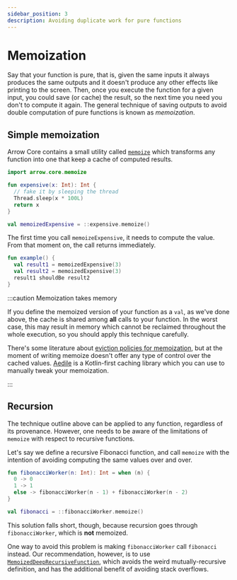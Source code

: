 ```yaml
---
sidebar_position: 3
description: Avoiding duplicate work for pure functions
---
```


# Memoization

Say that your function is pure, that is, given the same inputs it always
produces the same outputs and it doesn't produce any other effects like printing
to the screen. Then, once you execute the function for a given input, you could
save (or cache) the result, so the next time you need you don't to compute it
again. The general technique of saving outputs to avoid double computation of
pure functions is known as _memoization_.

## Simple memoization

<!--- TEST_NAME MemoizationTest -->

<!--- INCLUDE .*
import io.kotest.matchers.shouldBe
-->

Arrow Core contains a small utility called
[`memoize`](https://apidocs.arrow-kt.io/arrow-core/arrow.core/memoize.html)
which transforms any function into one that keep a cache of computed results.

```kotlin
import arrow.core.memoize

fun expensive(x: Int): Int {
  // fake it by sleeping the thread
  Thread.sleep(x * 100L)
  return x
}

val memoizedExpensive = ::expensive.memoize()
```

The first time you call `memoizeExpensive`, it needs to compute the value.
From that moment on, the call returns immediately.

```kotlin
fun example() {
  val result1 = memoizedExpensive(3)
  val result2 = memoizedExpensive(3)
  result1 shouldBe result2
}
```
<!--- KNIT example-memoize-01.kt -->
<!--- TEST assert -->

:::caution Memoization takes memory

If you define the memoized version of your function as a `val`, as we've done
above, the cache is shared among **all** calls to your function. In the worst
case, this may result in memory which cannot be reclaimed throughout the whole
execution, so you should apply this technique carefully.

There's some literature about [eviction policies for memoization](https://otee.dev/2021/08/18/cache-replacement-policy.html),
but at the moment of writing memoize doesn't offer any type of control over the
cached values. [Aedile](https://github.com/sksamuel/aedile) is a Kotlin-first
caching library which you can use to manually tweak your memoization.

:::

## Recursion

The technique outline above can be applied to any function, regardless of its
provenance. However, one needs to be aware of the limitations of `memoize` with
respect to recursive functions.

Let's say we define a recursive Fibonacci function, and call `memoize` with the
intention of avoiding computing the same values over and over.

<!--- INCLUDE
import arrow.core.memoize
-->
```kotlin
fun fibonacciWorker(n: Int): Int = when (n) {
  0 -> 0
  1 -> 1
  else -> fibonacciWorker(n - 1) + fibonacciWorker(n - 2)
}

val fibonacci = ::fibonacciWorker.memoize()
```

<!--- INCLUDE
fun example() {
  fibonacci(6) shouldBe 8
}
-->
<!--- KNIT example-memoize-02.kt -->
<!--- TEST assert -->

This solution falls short, though, because recursion goes through
`fibonacciWorker`, which is **not** memoized.

One way to avoid this problem is making `fibonacciWorker` call `fibonacci`
instead. Our recommendation, however, is to use
[`MemoizedDeepRecursiveFunction`](../recursive/#memoized-recursive-functions),
which avoids the weird mutually-recursive definition, and has the additional
benefit of avoiding stack overflows.
